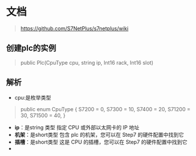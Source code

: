 # 文档
>https://github.com/S7NetPlus/s7netplus/wiki

## 创建plc的实例
>public Plc(CpuType cpu, string ip, Int16 rack, Int16 slot)

## 解析
* cpu:是枚举类型

>public enum CpuType {
    S7200 = 0,
    S7300 = 10,
    S7400 = 20,
    S71200 = 30,
    S71500 = 40,
}
- **ip**：是string 类型 指定 CPU 或外部以太网卡的 IP 地址
- **机架**：是short类型 包含 plc 的机架，您可以在 Step7 的硬件配置中找到它
- **插槽**：是short类型 这是 CPU 的插槽，您可以在 Step7 的硬件配置中找到它
-

